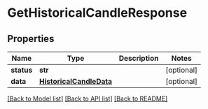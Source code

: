 # GetHistoricalCandleResponse

## Properties
Name | Type | Description | Notes
------------ | ------------- | ------------- | -------------
**status** | **str** |  | [optional] 
**data** | [**HistoricalCandleData**](HistoricalCandleData.md) |  | [optional] 

[[Back to Model list]](../README.md#documentation-for-models) [[Back to API list]](../README.md#documentation-for-api-endpoints) [[Back to README]](../README.md)

